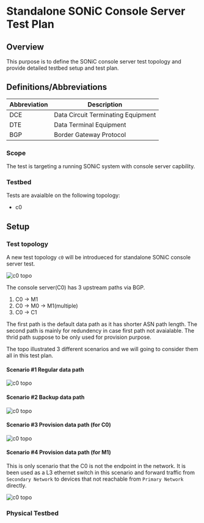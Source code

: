 # Standalone SONiC Console Server Test Plan

## Overview

This purpose is to define the SONiC console server test topology and provide detailed testbed setup and test plan.

## Definitions/Abbreviations

| Abbreviation | Description                               |
| ------------ | ----------------------------------------- |
| DCE          | Data Circuit Terminating Equipment        |
| DTE          | Data Terminal Equipment |
| BGP          | Border Gateway Protocol |

### Scope

The test is targeting a running SONiC system with console server capbility.


### Testbed

Tests are avaialble on the following topology:

- c0


## Setup

### Test topology

A new test topology `c0` will be introdueced for standalone SONiC console server test.

![c0 topo](c0_topo.drawio.svg)

The console server(C0) has 3 upstream paths via BGP.

1. C0 -> M1
1. C0 -> M0 -> M1(multiple)
1. C0 -> C1

The first path is the default data path as it has shorter ASN path length.
The second path is mainly for redundency in case first path not avaialable.
The thrid path suppose to be only used for provision purpose.

The topo illustrated 3 different scenarios and we will going to consider them all in this test plan.

#### Scenario #1 Regular data path

![c0 topo](c0_topo_s1.drawio.svg)

#### Scenario #2 Backup data path

![c0 topo](c0_topo_s2.drawio.svg)

#### Scenario #3 Provision data path (for C0)

![c0 topo](c0_topo_s3.drawio.svg)

#### Scenario #4 Provision data path (for M1)

This is only scenario that the C0 is not the endpoint in the network. It is been used as a L3 ethernet switch in this scenario and forward traffic from `Secondary Network` to devices that not reachable from `Primary Network` directly.

![c0 topo](c0_topo_s4.drawio.svg)

### Physical Testbed


